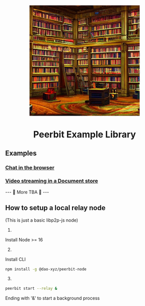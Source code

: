 
<br>
<p align="center">
    <img width="350" src="./library.jpeg"  alt="Libraryn">
</p>

<h1 align="center" style="border-bottom: none">
    <strong>
        Peerbit Example Library
        </strong>
</h1>


## Examples
### [Chat in the browser](./packages/browser-chat/)
### [Video streaming in a Document store](./packages/live-streaming/)


 --- 🚧 More TBA 🚧 ---


## How to setup a local relay node
(This is just a basic libp2p-js node)

1. 
Install Node >= 16

2. 
Install CLI
```sh
npm install -g @dao-xyz/peerbit-node
```
3. 
```sh
peerbit start --relay &
```

Ending with '&' to start a background process